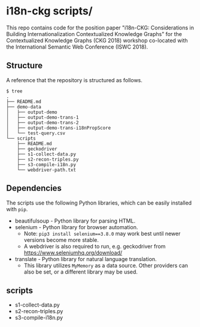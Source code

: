# i18n-ckg scripts/

This repo contains code for the position paper "i18n-CKG: Considerations in Building Internationalization Contextualized Knowledge Graphs" for the Contextualized Knowledge Graphs (CKG 2018) workshop co-located with the International Semantic Web Conference (ISWC 2018).


## Structure

A reference that the repository is structured as follows.

```
$ tree
.
├── README.md
├── demo-data
│   ├── output-demo
│   ├── output-demo-trans-1
│   ├── output-demo-trans-2
│   ├── output-demo-trans-i18nPropScore
│   └── test-query.csv
└── scripts
    ├── README.md
    ├── geckodriver
    ├── s1-collect-data.py
    ├── s2-recon-triples.py
    ├── s3-compile-i18n.py
    └── webdriver-path.txt

```


## Dependencies

The scripts use the following Python libraries, which can be easily installed with `pip`.

- beautifulsoup - Python library for parsing HTML.
- selenium - Python library for browser automation.
	- Note: `pip3 install selenium==3.8.0` may work best until newer versions become more stable.
	- A webdriver is also required to run, e.g. geckodriver from https://www.seleniumhq.org/download/
- translate - Python library for natural language translation.
	- This library utilizes  `MyMemory` as a data source. Other providers can also be set, or a different library may be used.


## scripts

- s1-collect-data.py
- s2-recon-triples.py
- s3-compile-i18n.py


